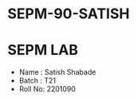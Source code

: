 # SEPM-90-SATISH
<h1>SEPM LAB</h1>
<ul>
  <li>Name : Satish Shabade</li>
  <li>Batch : T21 </li>
  <li>Roll No: 2201090</li>
</ul>
